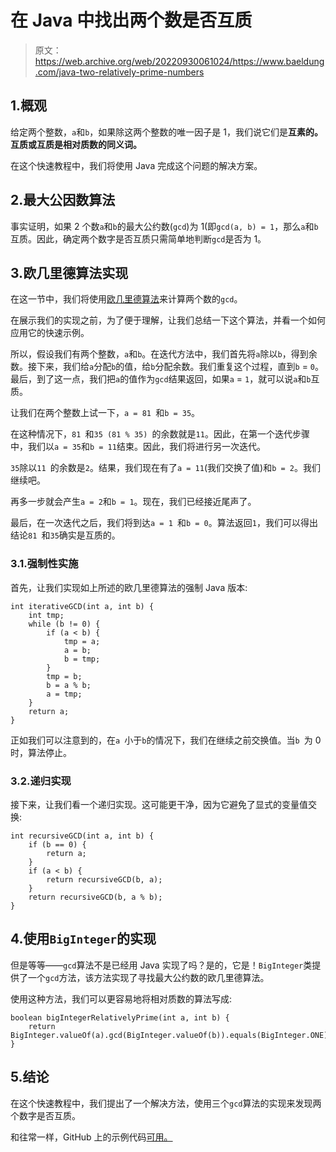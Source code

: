 # 在 Java 中找出两个数是否互质

> 原文：<https://web.archive.org/web/20220930061024/https://www.baeldung.com/java-two-relatively-prime-numbers>

## 1.概观

给定两个整数，`a`和`b`，如果除这两个整数的唯一因子是 1，我们说它们是**互素的。互质或互质是相对质数的同义词。**

在这个快速教程中，我们将使用 Java 完成这个问题的解决方案。

## 2.最大公因数算法

事实证明，如果 2 个数`a`和`b`的最大公约数(`gcd`)为 1(即`gcd(a, b) = 1`，那么`a`和`b`互质。因此，确定两个数字是否互质只需简单地判断`gcd`是否为 1。

## 3.欧几里德算法实现

在这一节中，我们将使用[欧几里德算法](https://web.archive.org/web/20220926201423/https://en.wikipedia.org/wiki/Euclidean_algorithm)来计算两个数的`gcd`。

在展示我们的实现之前，为了便于理解，让我们总结一下这个算法，并看一个如何应用它的快速示例。

所以，假设我们有两个整数，`a`和`b`。在迭代方法中，我们首先将`a`除以`b`，得到余数。接下来，我们给`a`分配`b`的值，给`b`分配余数。我们重复这个过程，直到`b` = `0`。最后，到了这一点，我们把`a`的值作为`gcd`结果返回，如果`a` = `1`，就可以说`a`和`b`互质。

让我们在两个整数上试一下，`a = 81 `和`b = 35`。

在这种情况下，`81 `和`35 (81 % 35) `的余数就是`11`。因此，在第一个迭代步骤中，我们以`a = 35`和`b = 11`结束。因此，我们将进行另一次迭代。

`35`除以`11 `的余数是`2`。结果，我们现在有了`a = 11`(我们交换了值)和`b = 2`。我们继续吧。

再多一步就会产生`a = 2`和`b = 1`。现在，我们已经接近尾声了。

最后，在一次迭代之后，我们将到达`a = 1 `和`b = 0`。算法返回`1`，我们可以得出结论`81 `和`35`确实是互质的。

### 3.1.强制性实施

首先，让我们实现如上所述的欧几里德算法的强制 Java 版本:

```
int iterativeGCD(int a, int b) {
    int tmp;
    while (b != 0) {
        if (a < b) {
            tmp = a;
            a = b;
            b = tmp;
        }
        tmp = b;
        b = a % b;
        a = tmp;
    }
    return a;
} 
```

正如我们可以注意到的，在`a `小于`b`的情况下，我们在继续之前交换值。当`b `为 0 时，算法停止。

### 3.2.递归实现

接下来，让我们看一个递归实现。这可能更干净，因为它避免了显式的变量值交换:

```
int recursiveGCD(int a, int b) {
    if (b == 0) {
        return a;
    }
    if (a < b) {
        return recursiveGCD(b, a);
    }
    return recursiveGCD(b, a % b);
} 
```

## 4.使用`BigInteger`的实现

但是等等——`gcd`算法不是已经用 Java 实现了吗？是的，它是！`BigInteger`类提供了一个`gcd`方法，该方法实现了寻找最大公约数的欧几里德算法。

使用这种方法，我们可以更容易地将相对质数的算法写成:

```
boolean bigIntegerRelativelyPrime(int a, int b) {
    return BigInteger.valueOf(a).gcd(BigInteger.valueOf(b)).equals(BigInteger.ONE);
} 
```

## 5.结论

在这个快速教程中，我们提出了一个解决方法，使用三个`gcd`算法的实现来发现两个数字是否互质。

和往常一样，GitHub 上的示例代码[可用。](https://web.archive.org/web/20220926201423/https://github.com/eugenp/tutorials/tree/master/algorithms-modules/algorithms-miscellaneous-5)